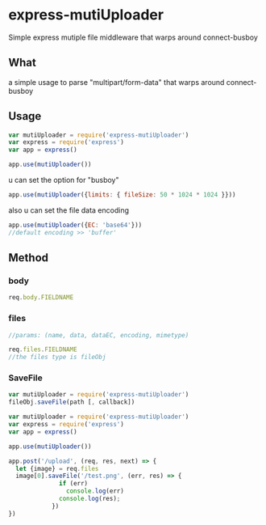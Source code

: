 # express-mutiUploader
Simple express mutiple file middleware that warps around connect-busboy

## What
a simple usage to parse "multipart/form-data" that warps around connect-busboy

## Usage

```js
var mutiUploader = require('express-mutiUploader')
var express = require('express')
var app = express()

app.use(mutiUploader())
```
u can set the option for "busboy"
```js
app.use(mutiUploader({limits: { fileSize: 50 * 1024 * 1024 }}))
```
also u can set the file data encoding
```js
app.use(mutiUploader({EC: 'base64'}))
//default encoding >> 'buffer'
```

## Method

### body

```js
req.body.FIELDNAME
```

### files

```js
//params: (name, data, dataEC, encoding, mimetype)

req.files.FIELDNAME
//the files type is fileObj
```

### SaveFile

```js
var mutiUploader = require('express-mutiUploader')
fileObj.saveFile(path [, callback])

```

```js
var mutiUploader = require('express-mutiUploader')
var express = require('express')
var app = express()

app.use(mutiUploader())

app.post('/upload', (req, res, next) => {
  let {image} = req.files
  image[0].saveFile('/test.png', (err, res) => {
              if (err)
                console.log(err)
              console.log(res);
            })
})
```
